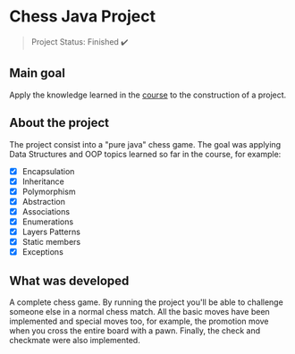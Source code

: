 # Chess Java Project
> Project Status: Finished :heavy_check_mark:

## Main goal
Apply the knowledge learned in the <a href="https://www.udemy.com/course/java-curso-completo/" target="_blank">course</a> 
to the construction of a project.

## About the project 
The project consist into a "pure java" chess game. 
The goal was applying Data Structures and OOP topics learned so far in the course, for example: 
- [x] Encapsulation
- [x] Inheritance
- [x] Polymorphism
- [x] Abstraction
- [x] Associations
- [x] Enumerations
- [x] Layers Patterns
- [x] Static members
- [x] Exceptions

## What was developed
A complete chess game. By running the project you'll be able to challenge someone else in a normal chess match.
All the basic moves have been implemented and special moves too, for example, the promotion move when you cross the entire board with a pawn. 
Finally, the check and checkmate were also implemented.

